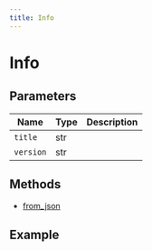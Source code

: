 ```yaml
---
title: Info
---
```


# Info

## Parameters

| Name    | Type   | Description |
| ------- | ------ | ----------- |
| `title`   | str |             |
| `version` | str |             |

## Methods

- [from_json](#from-json)

## Example

```py

```
